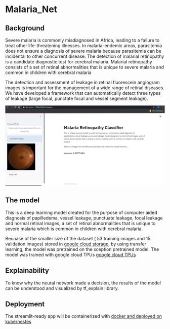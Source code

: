 # Malaria_Net
## Background
Severe malaria is commonly misdiagnosed in Africa, leading to a failure to treat other life-threatening illnesses. In malaria-endemic areas, parasitemia does not ensure a diagnosis of severe malaria because parasitemia can be incidental to other concurrent disease. The detection of malarial retinopathy is a candidate diagnostic test for cerebral malaria. Malarial retinopathy consists of a set of retinal abnormalities that is unique to severe malaria and common in children with cerebral malaria

The detection and assessment of leakage in retinal fluorescein angiogram images is important for the management of a wide range of retinal diseases. We have developed a framework that can automatically detect three types of leakage (large focal, punctate focal and vessel segment leakage).

![alt text](https://github.com/samadon1/Malaria_Net/blob/main/Capture11.JPG " Working app screen capture ")


## The model
This is a deep learning model created for the purpose of computer aided diagnosis of papilledema, vessel leakage, punctuate leakage, focal leakage and normal retinal images, a set of retinal abnormalities that is unique to severe malaria which is common in children with cerebral malaria.

Becuase of the smaller size of the dataset ( 53 training images and 15 validation images) stored in [google cloud storage](https://cloud.google.com/storage), by using transfer learning, the model was pretrained on the xception pretrained model.
The model was trained with google cloud TPUs [google cloud TPUs](https://cloud.google.com/tpu)

## Explainability
To know why the neural network made a decision, the results of the model can be understood  and visualized by tf_explain library.

## Deployment
The streamlit-ready app will be containerized with [docker and deployed on kubernestes](https://www.docker.com/products/kubernetes)

